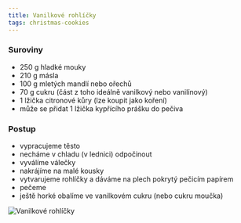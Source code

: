 ```yaml
---
title: Vanilkové rohlíčky
tags: christmas-cookies
---
```


### Suroviny
- 250 g hladké mouky
- 210 g másla
- 100 g mletých mandlí nebo ořechů
- 70 g cukru (část z toho ideálně vanilkový nebo vanilínový)
- 1 lžička citronové kůry (lze koupit jako koření)
- může se přidat 1 lžička kypřícího prášku do pečiva

### Postup
- vypracujeme těsto
- necháme v chladu (v lednici) odpočinout
- vyválíme válečky
- nakrájíme na malé kousky
- vytvarujeme rohlíčky a dáváme na plech pokrytý pečicím papírem
- pečeme
- ještě horké obalíme ve vanilkovém cukru (nebo cukru moučka)

![Vanilkové rohlíčky](/fotky/vanilkove-rohlicky.jpg)
